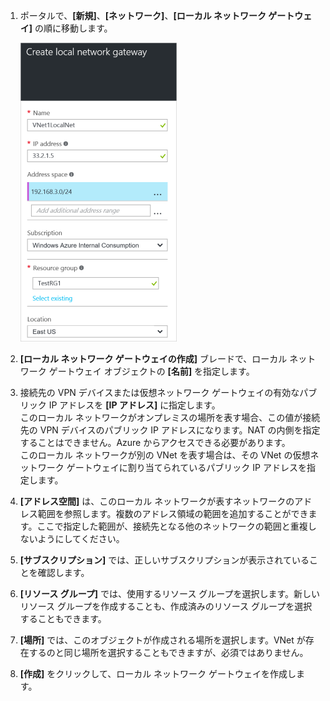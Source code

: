 1. ポータルで、**[新規]**、**[ネットワーク]**、**[ローカル ネットワーク ゲートウェイ]** の順に移動します。

	![create local network gateway](./media/vpn-gateway-add-lng-rm-portal-include/addlng250.png)

2. **[ローカル ネットワーク ゲートウェイの作成]** ブレードで、ローカル ネットワーク ゲートウェイ オブジェクトの **[名前]** を指定します。
 
3. 接続先の VPN デバイスまたは仮想ネットワーク ゲートウェイの有効なパブリック IP アドレスを **[IP アドレス]** に指定します。<br>このローカル ネットワークがオンプレミスの場所を表す場合、この値が接続先の VPN デバイスのパブリック IP アドレスになります。NAT の内側を指定することはできません。Azure からアクセスできる必要があります。<br>このローカル ネットワークが別の VNet を表す場合は、その VNet の仮想ネットワーク ゲートウェイに割り当てられているパブリック IP アドレスを指定します。<br>

4. **[アドレス空間]** は、このローカル ネットワークが表すネットワークのアドレス範囲を参照します。複数のアドレス領域の範囲を追加することができます。ここで指定した範囲が、接続先となる他のネットワークの範囲と重複しないようにしてください。
 
5. **[サブスクリプション]** では、正しいサブスクリプションが表示されていることを確認します。

6. **[リソース グループ]** では、使用するリソース グループを選択します。新しいリソース グループを作成することも、作成済みのリソース グループを選択することもできます。

7. **[場所]** では、このオブジェクトが作成される場所を選択します。VNet が存在するのと同じ場所を選択することもできますが、必須ではありません。

8. **[作成]** をクリックして、ローカル ネットワーク ゲートウェイを作成します。

<!-----HONumber=AcomDC_0810_2016-->